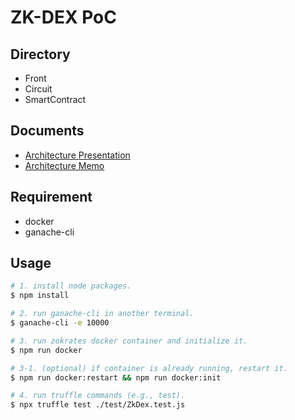 # ZK-DEX PoC

## Directory

- Front
- Circuit
- SmartContract

## Documents
- [Architecture Presentation](https://docs.google.com/presentation/d/1j7oluYl4r9W-ybOwrfmAuU8s7QM74hXAotucHQ2AMNw/edit?usp=sharing)
- [Architecture Memo](https://www.notion.so/onther/zk-dex-48afbac555c34255a2c567bf0a8490dd)

## Requirement
- docker
- ganache-cli

## Usage
```bash
# 1. install node packages.
$ npm install

# 2. run ganache-cli in another terminal.
$ ganache-cli -e 10000

# 3. run zokrates docker container and initialize it.
$ npm run docker

# 3-1. (optional) if container is already running, restart it.
$ npm run docker:restart && npm run docker:init

# 4. run truffle commands (e.g., test).
$ npx truffle test ./test/ZkDex.test.js
```